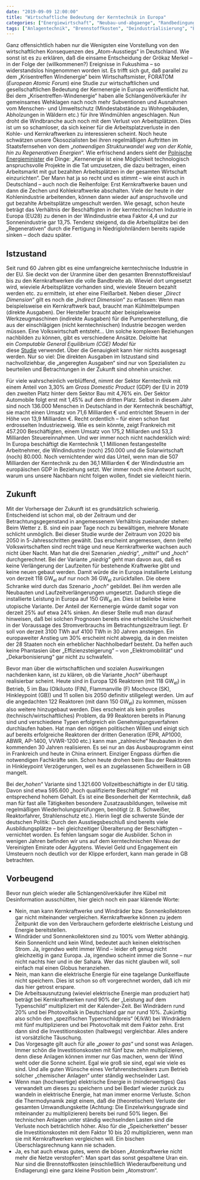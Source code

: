 ```yaml
---
date: "2019-09-09 12:00:00"
title: "Wirtschaftliche Bedeutung der Kerntechnik in Europa"
categories: ["Energiewirtschaft", "Neubau-und-abgaenge", "Randbedingungen"]
tags: ["Anlagentechnik", "Brennstoffkosten", "Deindustrialisierung", "Elektrische-energie", "Power-to-gas", "Schlangenoel", "Statistik"]
---
```


		
Ganz offensichtlich haben nur die Wenigsten eine Vorstellung von den wirtschaftlichen Konsequenzen des „Atom-Ausstiegs“ in Deutschland. Wie sonst ist es zu erklären, daß die einsame Entscheidung der Grökaz Merkel – in der Folge der (willkommenen?) Ereignisse in Fukushima – so widerstandslos hingenommen worden ist. Es trifft sich gut, daß parallel zu dem „Krisentreffen Windenergie“ beim Wirtschaftsmister, FORATOM (_European Atomic Forum_) eine Studie zur wirtschaftlichen und gesellschaftlichen Bedeutung der Kernenergie in Europa veröffentlicht hat. Bei dem „Krisentreffen-Windenergie“ haben alle Schlangenölverkäufer ihr gemeinsames Wehklagen nach noch mehr Subventionen und Ausnahmen vom Menschen- und Umweltschutz (Mindestabstände zu Wohngebäuden, Abholzungen in Wäldern etc.) für ihre Windmühlen angeschlagen. Nun droht die Windbranche auch noch mit dem Verlust von Arbeitsplätzen. Dies ist um so schamloser, da sich keiner für die Arbeitsplatzverluste in den Kohle- und Kernkraftwerken zu interessieren scheint. Noch heute schwätzen unsere Ökosozialisten bei ihren regelmäßigen Auftritten im Staatsfernsehen von dem „_notwendigen Strukturwandel weg von der Kohle, hin zu Regenerativen Energien_“. Wie erfrischend anders sieht der&nbsp;<a href="http://www.world-nuclear-news.org/Articles/Viewpoint-The-climate-and-economic-benefits-of-nuc?feed=feed">Polnische Energieminister</a>&nbsp;die Dinge: „Kernenergie ist eine Möglichkeit technologisch anspruchsvolle Projekte in die Tat umzusetzen, die dazu beitragen, einen Arbeitsmarkt mit gut bezahlten Arbeitsplätzen in der gesamten Wirtschaft einzurichten“. Der Mann hat ja so recht und es stimmt – wie einst auch in Deutschland – auch noch die Reihenfolge: Erst Kernkraftwerke bauen und dann die Zechen und Kohlekraftwerke abschalten. Viele der heute in der Kohlenindustrie arbeitenden, können dann wieder auf anspruchsvolle und gut bezahlte Arbeitsplätze umgeschult werden. Wie gesagt, schon heute beträgt das Verhältnis der Beschäftigten in der kerntechnischen Industrie in Europa (EU28) zu denen in der Windindustrie etwa Faktor 4,4 und zur Sonnenindustrie gar 13,75. Tendenz steigend, da die Arbeitsplätze bei den „Regenerativen“ durch die Fertigung in Niedriglohnländern bereits rapide sinken – doch dazu später.


## Istzustand

Seit rund 60 Jahren gibt es eine umfangreiche kerntechnische Industrie in der EU. Sie deckt von der Uranmine über den gesamten Brennstoffkreislauf bis zu den Kernkraftwerken die volle Bandbreite ab. Wieviel dort umgesetzt wird, wieviele Arbeitsplätze vorhanden sind, wieviele Steuern bezahlt werden etc. zu ermitteln, ist eher eine Fleißarbeit. Neben dieser „_Direct Dimension_“ gilt es noch die „_Indirect Dimension_“ zu erfassen: Wenn man beispielsweise ein Kernkraftwerk baut, braucht man Kühlmittelpumpen (direkte Ausgaben). Der Hersteller braucht aber beispielsweise Werkzeugmaschinen (indirekte Ausgaben) für die Pumpenherstellung, die aus der einschlägigen (nicht kerntechnischen) Industrie bezogen werden müssen. Eine Volkswirtschaft entsteht… Um solche komplexen Beziehungen nachbilden zu können, gibt es verschiedene Ansätze. Deloitte hat ein&nbsp;_Computable General Equilibrium (CGE) Model_&nbsp;für diese&nbsp;<a href="https://www.foratom.org/downloads/nuclear-energy-powering-the-economy-full-study/?wpdmdl=42758&amp;refresh=5d70d752c067d1567676242">Studie</a>&nbsp;verwendet. Über die Genauigkeit kann hier nichts ausgesagt werden. Nur so viel: Die direkten Ausgaben im Istzustand sind nachvollziehbar, die „angeregten Ausgaben“ sind nur von Spezialisten zu beurteilen und Betrachtungen in der Zukunft sind ohnehin unsicher.

Für viele wahrscheinlich verblüffend, nimmt der Sektor Kerntechnik mit einem Anteil von 3,30% am&nbsp;_Gross Domestic Product_&nbsp;(GDP) der EU in 2019 den zweiten Platz hinter dem Sektor Bau mit 4,76% ein. Der Sektor Automobile folgt erst mit 1,45% auf dem dritten Platz. Selbst in diesem Jahr sind noch 136.000 Menschen in Deutschland in der Kerntechnik beschäftigt, sie macht einen Umsatz von 71,6 Milliarden € und entrichtet Steuern in der Höhe von 13,9 Milliarden €. Recht ordentlich – für einen schon fast erdrosselten Industriezweig. Wie es sein könnte, zeigt Frankreich mit 457.200 Beschäftigten, einem Umsatz von 175,2 Milliarden und 53,3 Milliarden Steuereinnahmen. Und wer immer noch nicht nachdenklich wird: In Europa beschäftigt die Kerntechnik 1,1 Millionen festangestellte Arbeitnehmer, die Windindustrie (noch) 250.000 und die Solarwirtschaft (noch) 80.000. Noch vernichtender wird das Urteil, wenn man die 507 Milliarden der Kerntechnik zu den 36,1 Milliarden € der Windindustrie am europäischen GDP in Beziehung setzt. Wer immer noch eine Antwort sucht, warum uns unsere Nachbarn nicht folgen wollen, findet sie vielleicht hierin.


## Zukunft

Mit der Vorhersage der Zukunft ist es grundsätzlich schwierig. Entscheidend ist schon mal, ob der Zeitraum und der Betrachtungsgegenstand in angemessenem Verhältnis zueinander stehen: Beim Wetter z. B. sind ein paar Tage noch zu bewältigen, mehrere Monate schlicht unmöglich. Bei dieser Studie wurde der Zeitraum von 2020 bis 2050 in 5-Jahresschritten gewählt. Das erscheint angemessen, denn (reife) Volkswirtschaften sind recht träge und neue Kernkraftwerke wachsen auch nicht über Nacht. Man hat die drei Szenarien „_niedrig_“, „_mittel_“ und „_hoch_“ durchgerechnet. Bei der Variante „_niedrig_“ geht man davon aus, daß es keine Verlängerung der Laufzeiten für bestehende Kraftwerke gibt und keine neuen gebaut werden. Damit würde die in Europa installierte Leistung von derzeit 118 GW<sub>el</sub>&nbsp;auf nur noch 36 GW<sub>el</sub>&nbsp;zurückfallen. Die obere Schranke wird durch das Szenario „_hoch_“ gebildet. Bei ihm werden alle Neubauten und Laufzeitverlängerungen umgesetzt. Dadurch stiege die installierte Leistung in Europa auf 150 GW<sub>el</sub>&nbsp;an. Dies ist beileibe keine utopische Variante. Der Anteil der Kernenergie würde damit sogar von derzeit 25% auf etwa 24% sinken. An dieser Stelle muß man darauf hinweisen, daß bei solchen Prognosen bereits eine erhebliche Unsicherheit in der Voraussage des Stromverbrauchs im Betrachtungszeitraum liegt. Er soll von derzeit 3100 TWh auf 4100 TWh in 30 Jahren ansteigen. Ein europaweiter Anstieg um 30% erscheint nicht abwegig, da in den meisten der 28 Staaten noch ein erheblicher Nachholbedarf besteht. Da helfen auch keine Phantasien über „Effizienzsteigerung“ – von „Elektromobilität“ und „Dekarbonisierung“ gar nicht zu schwafeln.

Bevor man über die wirtschaftlichen und sozialen Auswirkungen nachdenken kann, ist zu klären, ob die Variante „_hoch_“ überhaupt realisierbar scheint. Heute sind in Europa 126 Reaktoren (mit 118 GW<sub>el</sub>) in Betrieb, 5 im Bau (Olkiluoto (FIN), Flammanville (F) Mochovce (SK), Hinkleypoint (GB)) und 11 sollen bis 2050 definitiv stillgelegt werden. Um auf die angedachten 122 Reaktoren (mit dann 150 GW<sub>el</sub>) zu kommen, müssen also weitere hinzugebaut werden. Dies erscheint als kein großes (technisch/wirtschaftliches) Problem, da 99 Reaktoren bereits in Planung sind und verschiedene Typen erfolgreich ein Genehmigungsverfahren durchlaufen haben. Hat man den nötigen politischen Willen und einigt sich auf bereits erfolgreiche Reaktoren der dritten Generation (EPR, AP1000, ABWR, AP-1400, VVWR-1200 etc.) kann man „zahlreiche“ Neubauten in den kommenden 30 Jahren realisieren. Es sei nur an das Ausbauprogramm einst in Frankreich und heute in China erinnert. Einziger Engpass dürften die notwendigen Fachkräfte sein. Schon heute drohen beim Bau der Reaktoren in Hinkleypoint Verzögerungen, weil es an zugelassenen Schweißern in GB mangelt.

Bei der„_hohen_“ Variante sind 1.321.600 Vollzeitbeschäftigte in der EU tätig. Davon sind etwa 595.600 „hoch qualifizierte Beschäftigte“ mit entsprechend hohem Gehalt. Es ist eine Besonderheit der Kerntechnik, daß man für fast alle Tätigkeiten besondere Zusatzausbildungen, teilweise mit regelmäßigen Wiederholungsprüfungen, benötigt (z. B. Schweißer, Reaktorfahrer, Strahlenschutz etc.). Hierin liegt die schwerste Sünde der deutschen Politik: Durch den Ausstiegsbeschluß sind bereits viele Ausbildungsplätze – bei gleichzeitiger Überalterung der Beschäftigten – vernichtet worden. Es fehlen langsam sogar die Ausbilder. Schon in wenigen Jahren befinden wir uns auf dem kerntechnischen Niveau der Vereinigten Emirate oder Ägyptens. Wieviel Geld und Engagement ein Umsteuern noch deutlich vor der Klippe erfordert, kann man gerade in GB betrachten.


## Vorbeugend

Bevor nun gleich wieder alle Schlangenölverkäufer ihre Kübel mit Desinformation ausschütten, hier gleich noch ein paar klärende Worte:


* Nein, man kann Kernkraftwerke und Windräder bzw. Sonnenkollektoren gar nicht miteinander vergleichen. Kernkraftwerke können zu jedem Zeitpunkt die von den Verbrauchern geforderte elektrische Leistung und Energie bereitstellen.
* Windräder und Sonnenkollektoren sind zu 100% vom Wetter abhängig. Kein Sonnenlicht und kein Wind, bedeutet auch keinen elektrischen Strom. Ja, irgendwo weht immer Wind – leider oft genug nicht gleichzeitig in ganz Europa. Ja, irgendwo scheint immer die Sonne – nur nicht nachts hier und in der Sahara. Wer das nicht glauben will, soll einfach mal einen Globus heranziehen.
* Nein, man kann die elektrische Energie für eine tagelange Dunkelflaute nicht speichern. Dies ist schon so oft vorgerechnet worden, daß ich mir das hier getrost erspare.
* Die Arbeitsausnutzung (wieviel elektrische Energie man produziert hat) beträgt bei Kernkraftwerken rund 90% der „Leistung auf dem Typenschild“ multipliziert mit der Kalender-Zeit. Bei Windrädern rund 20% und bei Photovoltaik in Deutschland gar nur rund 10%. Zukünftig also schön den „spezifischen Typenschildpreis“ (€/kW) bei Windrädern mit fünf multiplizieren und bei Photovoltaik mit dem Faktor zehn. Erst dann sind die Investitionskosten (halbwegs) vergleichbar. Alles andere ist vorsätzliche Täuschung.
* Das Vorgesagte gilt auch für alle „_power to gas_“ und sonst was Anlagen. Immer schön die Investitionskosten mit fünf bzw. zehn multiplizieren, denn diese Anlagen können immer nur Gas machen, wenn der Wind weht oder die Sonne scheint. Egal wie groß sie sind, egal wie viele es sind. Und alle guten Wünsche eines Verfahrenstechnikers zum Betrieb solcher „chemischer Anlagen“ unter ständig wechselnder Last.
* Wenn man (hochwertige) elektrische Energie in (minderwertiges) Gas verwandelt um dieses zu speichern und bei Bedarf wieder zurück zu wandeln in elektrische Energie, hat man immer enorme Verluste. Schon die Thermodynamik zeigt einem, daß die (theoretischen) Verluste der gesamten Umwandlungskette (Achtung: Die Einzelwirkungsgrade sind miteinander zu multiplizieren) bereits bei rund 50% liegen. Bei technischen Anlagen unter ständig wechselnden Lasten sind die Verluste noch beträchtlich höher. Also für die „Speicherketten“ besser die Investitionskosten mit dem Faktor 10 bis 20 multiplizieren, wenn man sie mit Kernkraftwerken vergleichen will. Ein bischen Überschlagsrechnung kann nie schaden.
* Ja, es hat auch etwas gutes, wenn die bösen „Atomkraftwerke nicht mehr die Netze verstopfen“: Man spart das sonst gespaltene Uran ein. Nur sind die Brennstoffkosten (einschließlich Wiederaufbereitung und Endlagerung) eine ganz kleine Position beim „Atomstrom“.


